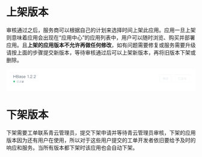 # 上架版本

审核通过之后，服务商可以根据自己的计划来选择时间上架此应用。应用一旦上架则意味着应用会出现在“应用中心”的应用列表中，用户可以随时浏览、购买并部署应用。且**上架的应用版本不允许再做任何修改**，如有问题需要修复或服务需要升级请按上面的步骤提交新版本，等待审核通过后可以上架新版本，再将旧版本下架或删除。

![上架版本](../../images/release_app_version.png)

# 下架版本

下架需要工单联系青云管理员，提交下架申请并等待青云管理员审核，下架的应用版本因为还有用户在使用，所以对于这些用户提交的工单开发者依旧要给予及时的响应和服务。当所有版本都下架时该应用也会自动下架。
